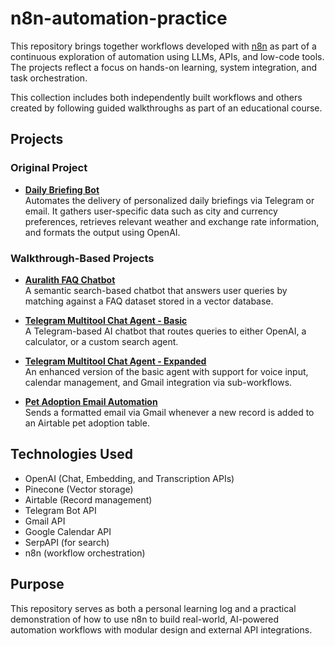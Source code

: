 # n8n-automation-practice

This repository brings together workflows developed with [n8n](https://n8n.io) as part of a continuous exploration of automation using LLMs, APIs, and low-code tools. The projects reflect a focus on hands-on learning, system integration, and task orchestration.

This collection includes both independently built workflows and others created by following guided walkthroughs as part of an educational course.

## Projects

### Original Project

- **[Daily Briefing Bot](./daily-briefing-bot)**  
  Automates the delivery of personalized daily briefings via Telegram or email. It gathers user-specific data such as city and currency preferences, retrieves relevant weather and exchange rate information, and formats the output using OpenAI.

### Walkthrough-Based Projects

- **[Auralith FAQ Chatbot](./auralith-faq-chatbot)**  
  A semantic search-based chatbot that answers user queries by matching against a FAQ dataset stored in a vector database.

- **[Telegram Multitool Chat Agent - Basic](./telegram-multitool-basic)**  
  A Telegram-based AI chatbot that routes queries to either OpenAI, a calculator, or a custom search agent.

- **[Telegram Multitool Chat Agent - Expanded](./telegram-multitool-expanded)**  
  An enhanced version of the basic agent with support for voice input, calendar management, and Gmail integration via sub-workflows.

- **[Pet Adoption Email Automation](./pet-adoption-email)**  
  Sends a formatted email via Gmail whenever a new record is added to an Airtable pet adoption table.

## Technologies Used

- OpenAI (Chat, Embedding, and Transcription APIs)
- Pinecone (Vector storage)
- Airtable (Record management)
- Telegram Bot API
- Gmail API
- Google Calendar API
- SerpAPI (for search)
- n8n (workflow orchestration)

## Purpose

This repository serves as both a personal learning log and a practical demonstration of how to use n8n to build real-world, AI-powered automation workflows with modular design and external API integrations.